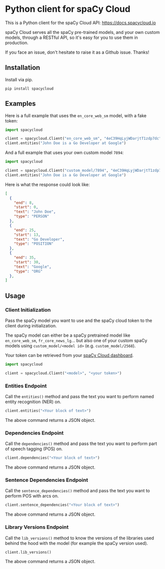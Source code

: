 # Python client for spaCy Cloud

This is a Python client for the spaCy Cloud API: https://docs.spacycloud.io

spaCy Cloud serves all the spaCy pre-trained models, and your own custom models, through a RESTful API, so it's easy for you to use them in production.

If you face an issue, don't hesitate to raise it as a Github issue. Thanks!

## Installation

Install via pip.

```shell
pip install spacycloud
```

## Examples

Here is a full example that uses the `en_core_web_sm` model, with a fake token:

```python
import spacycloud

client = spacycloud.Client("en_core_web_sm", "4eC39HqLyjWDarjtT1zdp7dc")
client.entities("John Doe is a Go Developer at Google")
```

And a full example that uses your own custom model `7894`:

```python
import spacycloud

client = spacycloud.Client("custom_model/7894", "4eC39HqLyjWDarjtT1zdp7dc")
client.entities("John Doe is a Go Developer at Google")
```

Here is what the response could look like:

```json
[
  {
    "end": 8,
    "start": 0,
    "text": "John Doe",
    "type": "PERSON"
  },
  {
    "end": 25,
    "start": 13,
    "text": "Go Developer",
    "type": "POSITION"
  },
  {
    "end": 35,
    "start": 30,
    "text": "Google",
    "type": "ORG"
  },
]
```

## Usage

### Client Initialization

Pass the spaCy model you want to use and the spaCy cloud token to the client during initialization.

The spaCy model can either be a spaCy pretrained model like `en_core_web_sm`, `fr_core_news_lg`... but also one of your custom spaCy models using `custom_model/<model id>` (e.g. `custom_model/2568`).

Your token can be retrieved from your [spaCy Cloud dashboard](https://spacycloud.io/home/token).

```python
import spacycloud

client = spacycloud.Client("<model>", "<your token>")
```

### Entities Endpoint

Call the `entities()` method and pass the text you want to perform named entity recognition (NER) on.

```python
client.entities("<Your block of text>")
```

The above command returns a JSON object.


### Dependencies Endpoint

Call the `dependencies()` method and pass the text you want to perform part of speech tagging (POS) on.

```python
client.dependencies("<Your block of text>")
```

The above command returns a JSON object.

### Sentence Dependencies Endpoint

Call the `sentence_dependencies()` method and pass the text you want to perform POS with arcs on.

```python
client.sentence_dependencies("<Your block of text>")
```

The above command returns a JSON object.

### Library Versions Endpoint

Call the `lib_versions()` method to know the versions of the libraries used behind the hood with the model (for example the spaCy version used).

```python
client.lib_versions()
```

The above command returns a JSON object.

